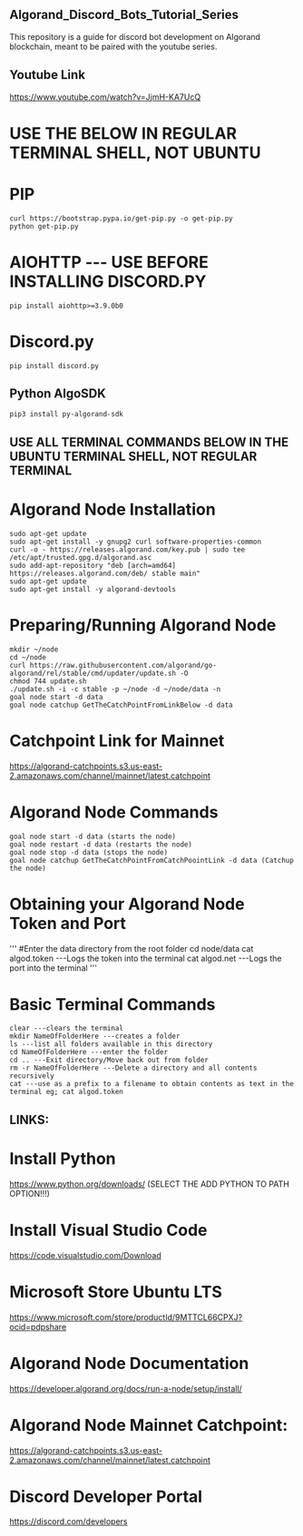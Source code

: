 ## Algorand_Discord_Bots_Tutorial_Series

This repository is a guide for discord bot development on Algorand blockchain, meant to be paired with the youtube series.

## Youtube Link
https://www.youtube.com/watch?v=JjmH-KA7UcQ



# USE THE BELOW IN REGULAR TERMINAL SHELL, NOT UBUNTU
# PIP
```
curl https://bootstrap.pypa.io/get-pip.py -o get-pip.py
python get-pip.py
```

# AIOHTTP --- USE BEFORE INSTALLING DISCORD.PY
```
pip install aiohttp>=3.9.0b0
```

# Discord.py
```
pip install discord.py
```

## Python AlgoSDK
```
pip3 install py-algorand-sdk
```




## USE ALL TERMINAL COMMANDS BELOW IN THE UBUNTU TERMINAL SHELL, NOT REGULAR TERMINAL



# Algorand Node Installation
```
sudo apt-get update
sudo apt-get install -y gnupg2 curl software-properties-common
curl -o - https://releases.algorand.com/key.pub | sudo tee /etc/apt/trusted.gpg.d/algorand.asc
sudo add-apt-repository "deb [arch=amd64] https://releases.algorand.com/deb/ stable main"
sudo apt-get update
sudo apt-get install -y algorand-devtools
```

# Preparing/Running Algorand Node
```
mkdir ~/node
cd ~/node
curl https://raw.githubusercontent.com/algorand/go-algorand/rel/stable/cmd/updater/update.sh -O
chmod 744 update.sh
./update.sh -i -c stable -p ~/node -d ~/node/data -n
goal node start -d data 
goal node catchup GetTheCatchPointFromLinkBelow -d data
```

# Catchpoint Link for Mainnet
https://algorand-catchpoints.s3.us-east-2.amazonaws.com/channel/mainnet/latest.catchpoint

# Algorand Node Commands
```
goal node start -d data (starts the node)
goal node restart -d data (restarts the node)
goal node stop -d data (stops the node)
goal node catchup GetTheCatchPointFromCatchPoointLink -d data (Catchup the node)
```

# Obtaining your Algorand Node Token and Port
'''
#Enter the data directory from the root folder
cd node/data
cat algod.token ---Logs the token into the terminal
cat algod.net ---Logs the port into the terminal
'''

# Basic Terminal Commands
```
clear ---clears the terminal
mkdir NameOfFolderHere ---creates a folder
ls ---list all folders available in this directory
cd NameOfFolderHere ---enter the folder
cd .. ---Exit directory/Move back out from folder
rm -r NameOfFolderHere ---Delete a directory and all contents recursively
cat ---use as a prefix to a filename to obtain contents as text in the terminal eg; cat algod.token
```

## LINKS:

# Install Python
https://www.python.org/downloads/
(SELECT THE ADD PYTHON TO PATH OPTION!!!)

# Install Visual Studio Code
https://code.visualstudio.com/Download

# Microsoft Store Ubuntu LTS
https://www.microsoft.com/store/productId/9MTTCL66CPXJ?ocid=pdpshare

# Algorand Node Documentation
https://developer.algorand.org/docs/run-a-node/setup/install/

# Algorand Node Mainnet Catchpoint:
https://algorand-catchpoints.s3.us-east-2.amazonaws.com/channel/mainnet/latest.catchpoint

# Discord Developer Portal
https://discord.com/developers


